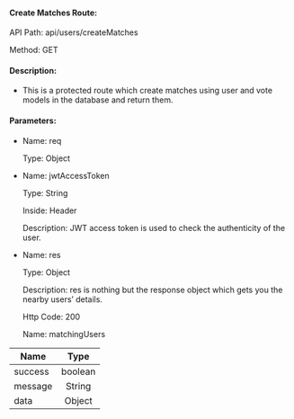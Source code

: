 #### Create Matches Route:

API Path: api/users/createMatches

Method: GET

#### Description:
  - This is a protected route which create matches using user and vote models in the database and return them.

#### Parameters:
  * Name: req

    Type: Object

  * Name: jwtAccessToken

    Type: String

    Inside: Header

    Description: JWT access token is used to check the authenticity of the user.

  * Name: res

    Type: Object

    Description: res is nothing but the response object which gets you the nearby users’ details.

    Http Code: 200

    Name: matchingUsers
    

| Name          | Type    |
| ------------- |:------: |
| success       | boolean |
| message       | String  |
| data          | Object  |
